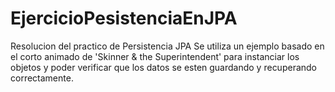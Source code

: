 # EjercicioPesistenciaEnJPA
Resolucion del practico de Persistencia JPA
Se utiliza un ejemplo basado en el corto animado de 'Skinner & the Superintendent' para instanciar los objetos y poder verificar que los datos se esten guardando y recuperando correctamente.
